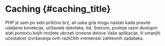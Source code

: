 # Caching {#caching_title}

PHP je sam po sebi prilično brz, ali uska grla mogu nastati kada pravite udaljene konekcije, učitavate datoteke, itd. 
Srećom, postoje razni dostupni alati pomoću kojih možete ubrzati izvesne delove Vaše aplikacije, ili smanjiti učestalost
izvršavanja ovih različitih vremenski zahtevnih zadataka.
